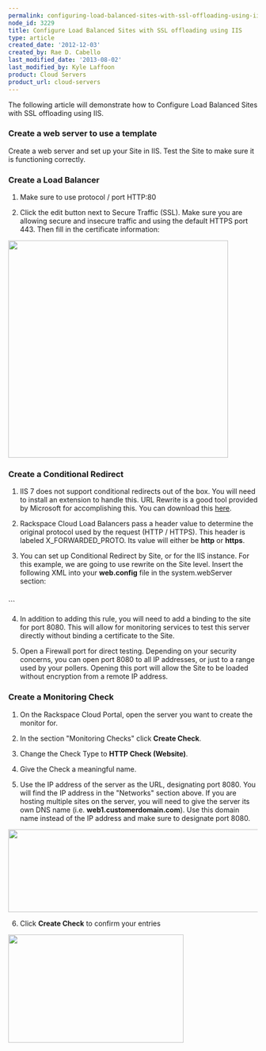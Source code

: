 ```yaml
---
permalink: configuring-load-balanced-sites-with-ssl-offloading-using-iis/
node_id: 3229
title: Configure Load Balanced Sites with SSL offloading using IIS
type: article
created_date: '2012-12-03'
created_by: Rae D. Cabello
last_modified_date: '2013-08-02'
last_modified_by: Kyle Laffoon
product: Cloud Servers
product_url: cloud-servers
---
```


The following article will demonstrate how to Configure Load Balanced
Sites with SSL offloading using IIS.

### Create a web server to use a template

Create a web server and set up your Site in IIS. Test the Site to
make sure it is functioning correctly.

### Create a Load Balancer

1. Make sure to use protocol / port HTTP:80

2. Click the edit button next to Secure Traffic (SSL). Make sure you are
allowing secure and insecure traffic and using the default HTTPS port 443. Then fill in the
certificate information:

  <img src="{% asset_path cloud-servers/configuring-load-balanced-sites-with-ssl-offloading-using-iis/load-balanced-sites-IIS.png %}" width="444" height="438" />

### Create a Conditional Redirect

1. IIS 7 does not support conditional redirects out of the box. You will
need to install an extension to handle this. URL Rewrite is a good tool
provided by Microsoft for accomplishing this. You can download this
[here](http://www.iis.net/downloads/microsoft/url-rewrite).

2. Rackspace Cloud Load Balancers pass a header value to determine the
original protocol used by the request (HTTP / HTTPS). This header is
labeled X_FORWARDED_PROTO. Its value will either be **http** or **https**.

3. You can set up Conditional Redirect by Site, or for the IIS instance.
For this example, we are going to use rewrite on the Site level. Insert
the following XML into your **web.config** file in the system.webServer
section:

    ```
<rewrite>
    <globalRules>
<rule name="HTTPS Redirect" enabled="true" stopProcessing="true">
    <match url="(.*)" />
<conditions>
<add input="{HTTP_X_FORWARDED_PROTO}" pattern="https" negate="true" />
<add input="{SERVER_PORT}" pattern="8080" negate="true" />
    </conditions>
<action type="Redirect" url="https://{HTTP_HOST}/{R:1}" />
</rule>
    </globalRules>
</rewrite>
    ```

4. In addition to adding this rule, you will need to add a binding to
the site for port 8080. This will allow for monitoring services to test
this server directly without binding a certificate to the Site.

5. Open a Firewall port for direct testing. Depending on your security
concerns, you can open port 8080 to all IP addresses, or just to a range
used by your pollers. Opening this port will allow the Site to be loaded
without encryption from a remote IP address.

### Create a Monitoring Check

1. On the Rackspace Cloud Portal, open the server you want to create the
monitor for.

2. In the section "Monitoring Checks" click **Create Check**.

3. Change the Check Type to **HTTP Check (Website)**.

4. Give the Check a meaningful name.

5. Use the IP address of the server as the URL, designating port 8080.
You will find the IP address in the "Networks" section above. If you are
hosting multiple sites on the server, you will need to give the server
its own DNS name (i.e. **web1.customerdomain.com**). Use this domain name
instead of the IP address and make sure to designate port 8080.

  <img src="{% asset_path cloud-servers/configuring-load-balanced-sites-with-ssl-offloading-using-iis/load-balanced-sites-iis-2.png %}" width="591" height="167" />

6. Click **Create Check** to confirm your entries

  <img src="{% asset_path cloud-servers/configuring-load-balanced-sites-with-ssl-offloading-using-iis/load-balanced-sites-iis-3.png %}" width="354" height="218" />
